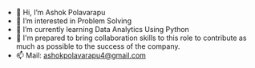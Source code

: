 - 👋 Hi, I’m Ashok Polavarapu
- 👀 I’m interested in Problem Solving
- 🌱 I’m currently learning Data Analytics Using Python
- 💞️ I'm prepared to bring collaboration skills to this role to contribute as much as possible to the success of the company.
- 📫 Mail: ashokpolavarapu4@gmail.com

<!---
ashok4-p/ashok4-p is a ✨ special ✨ repository because its `README.md` (this file) appears on your GitHub profile.
You can click the Preview link to take a look at your changes.
--->
